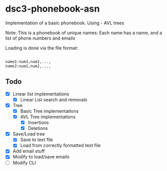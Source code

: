 # dsc3-phonebook-asn

Implementation of a basic phonebook.
Using - AVL trees

Note:
This is a phonebook of unique names:
Each name has a name, and a list of phone numbers and emails

Loading is done via the file format:

```text

name1:num1,num2,...,
name2:num1,num2,...,

```

## Todo

- [X] Linear list implementations
  - [X] Linear List search and removals
- [X] Tree
  - [X] Basic Tree implementations
  - [X] AVL Tree implementations
    - [X] Insertions
    - [X] Deletions
- [X] Save/Load tree
  - [X] Save to text file
  - [X] Load from correctly formatted text file

- [X] Add email stuff
- [X] Modify to load/save emails
- [ ] Modify CLI
